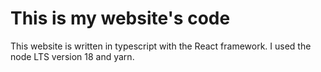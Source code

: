 # This is my website's code

This website is written in typescript with the React framework.
I used the node LTS version 18 and yarn.

